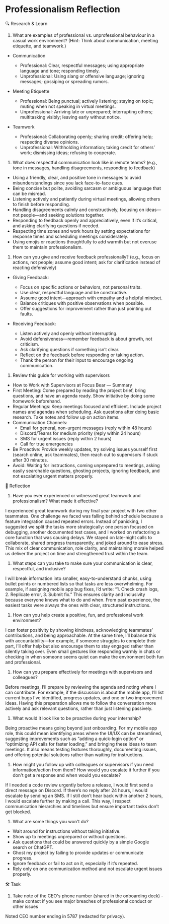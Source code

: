 # Professionalism Reflection

🔍 Research & Learn

1. What are examples of professional vs. unprofessional behaviour in a casual
   work environment? (Hint: Think about communication, meeting etiquette, and
   teamwork.)

- Communication
  - Professional: Clear, respectful messages; using appropriate language and
    tone; responding timely.
  - Unprofessional: Using slang or offensive language; ignoring messages;
    gossiping or spreading rumors.

- Meeting Etiquette
  - Professional: Being punctual; actively listening; staying on topic; muting
    when not speaking in virtual meetings.
  - Unprofessional: Arriving late or unprepared; interrupting others;
    multitasking visibly; leaving early without notice.

- Teamwork
  - Professional: Collaborating openly; sharing credit; offering help;
    respecting diverse opinions.
  - Unprofessional: Withholding information; taking credit for others’ work;
    dismissing ideas; refusing to cooperate.

1. What does respectful communication look like in remote teams? (e.g., tone in
   messages, handling disagreements, responding to feedback)

- Using a friendly, clear, and positive tone in messages to avoid
  misunderstandings since you lack face-to-face cues.
- Being concise but polite, avoiding sarcasm or ambiguous language that can be
  misread.
- Listening actively and patiently during virtual meetings, allowing others to
  finish before responding.
- Handling disagreements calmly and constructively, focusing on ideas—not
  people—and seeking solutions together.
- Responding to feedback openly and appreciatively, even if it’s critical, and
  asking clarifying questions if needed.
- Respecting time zones and work hours by setting expectations for response
  times and scheduling meetings considerately.
- Using emojis or reactions thoughtfully to add warmth but not overuse them to
  maintain professionalism.

1. How can you give and receive feedback professionally? (e.g., focus on
   actions, not people; assume good intent; ask for clarification instead of
   reacting defensively)

- Giving Feedback:
  - Focus on specific actions or behaviors, not personal traits.
  - Use clear, respectful language and be constructive.
  - Assume good intent—approach with empathy and a helpful mindset.
  - Balance critiques with positive observations when possible.
  - Offer suggestions for improvement rather than just pointing out faults.

- Receiving Feedback:
  - Listen actively and openly without interrupting.
  - Avoid defensiveness—remember feedback is about growth, not criticism.
  - Ask clarifying questions if something isn’t clear.
  - Reflect on the feedback before responding or taking action.
  - Thank the person for their input to encourage ongoing communication.

1. Review this guide for working with supervisors

- How to Work with Supervisors at Focus Bear — Summary
- First Meeting: Come prepared by reading the project brief, bring questions,
  and have an agenda ready. Show initiative by doing some homework beforehand.
- Regular Meetings: Keep meetings focused and efficient. Include project names
  and agendas when scheduling. Ask questions after doing basic research. Take
  notes and follow up on action items.
- Communication Channels:
  - Email for general, non-urgent messages (reply within 48 hours)
  - Discord/Teams for medium priority (reply within 24 hours)
  - SMS for urgent issues (reply within 2 hours)
  - Call for true emergencies
- Be Proactive: Provide weekly updates, try solving issues yourself first
  (search online, ask teammates), then reach out to supervisors if stuck after
  30 minutes.
- Avoid: Waiting for instructions, coming unprepared to meetings, asking easily
  searchable questions, ghosting projects, ignoring feedback, and not escalating
  urgent matters properly.

📝 Reflection

1. Have you ever experienced or witnessed great teamwork and professionalism?
   What made it effective?

I experienced great teamwork during my final year project with two other teammates. One challenge we faced was falling behind schedule because a feature integration caused repeated errors. Instead of panicking, I suggested we split the tasks more strategically: one person focused on debugging, another documented test cases, and I worked on refactoring a core function that was causing delays. We stayed on late-night calls to collaborate, shared progress transparently, and joked around to ease stress. This mix of clear communication, role clarity, and maintaining morale helped us deliver the project on time and strengthened trust within the team.

1. What steps can you take to make sure your communication is clear, respectful,
   and inclusive?

I will break information into smaller, easy-to-understand chunks, using bullet points or numbered lists so that tasks are less overwhelming. For example, if assigning mobile app bug fixes, I’d write: “1. Check crash logs, 2. Replicate error, 3. Submit fix.” This ensures clarity and inclusivity because everyone knows what to do and when. From past experience, the easiest tasks were always the ones with clear, structured instructions.

1. How can you help create a positive, fun, and professional work environment?

I can foster positivity by showing kindness, acknowledging teammates’ contributions, and being approachable. At the same time, I’ll balance this with accountability—for example, if someone struggles to complete their part, I’ll offer help but also encourage them to stay engaged rather than silently taking over. Even small gestures like responding warmly in chats or checking in when someone seems quiet can make the environment both fun and professional.

1. How can you prepare effectively for meetings with supervisors and colleagues?

Before meetings, I’ll prepare by reviewing the agenda and noting where I can contribute. For example, if the discussion is about the mobile app, I’ll list current bugs I’ve identified, progress updates, and one or two improvement ideas. Having this preparation allows me to follow the conversation more actively and ask relevant questions, rather than just listening passively.

1. What would it look like to be proactive during your internship?

Being proactive means going beyond just onboarding. For my mobile app role, this could mean identifying areas where the UI/UX can be streamlined, suggesting improvements such as “adding a quick-login option” or “optimizing API calls for faster loading,” and bringing these ideas to team meetings. It also means testing features thoroughly, documenting issues, and offering potential solutions rather than waiting for instructions.

1. How might you follow up with colleagues or supervisors if you need
   information/action from them? How would you escalate it further if you don't
   get a response and when would you escalate?

If I needed a code review urgently before a release, I would first send a direct message on Discord. If there’s no reply after 24 hours, I would escalate by sending an SMS. If I still don’t hear back within another 2 hours, I would escalate further by making a call. This way, I respect communication hierarchies and timelines but ensure important tasks don’t get blocked.

1. What are some things you won't do?

- Wait around for instructions without taking initiative.
- Show up to meetings unprepared or without questions.
- Ask questions that could be answered quickly by a simple Google search or ChatGPT.
- Ghost my project by failing to provide updates or communicate progress.
- Ignore feedback or fail to act on it, especially if it’s repeated.
- Rely only on one communication method and not escalate urgent issues properly.

🛠️ Task

1. Take note of the CEO's phone number (shared in the onboarding deck) - make
   contact if you see major breaches of professional conduct or other issues

Noted CEO number ending in 5787 (redacted for privacy).
